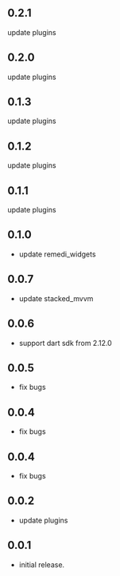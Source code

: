 ## 0.2.1
update plugins

## 0.2.0
update plugins

## 0.1.3
update plugins

## 0.1.2
update plugins

## 0.1.1
update plugins

## 0.1.0

* update remedi_widgets

## 0.0.7

* update stacked_mvvm

## 0.0.6

* support dart sdk from 2.12.0

## 0.0.5

* fix bugs

## 0.0.4

* fix bugs

## 0.0.4

* fix bugs

## 0.0.2

* update plugins

## 0.0.1

* initial release.
